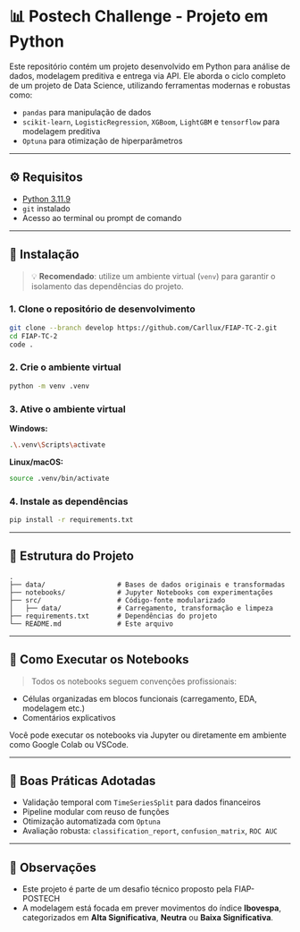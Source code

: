 
# 📊 Postech Challenge - Projeto em Python

Este repositório contém um projeto desenvolvido em Python para análise de dados, modelagem preditiva e entrega via API. Ele aborda o ciclo completo de um projeto de Data Science, utilizando ferramentas modernas e robustas como:

- `pandas` para manipulação de dados
- `scikit-learn`, `LogisticRegression`, `XGBoom`, `LightGBM` e `tensorflow` para modelagem preditiva
- `Optuna` para otimização de hiperparâmetros

---

## ⚙️ Requisitos

- <a href="https://www.python.org/downloads/release/python-3119/">Python 3.11.9</a>
- `git` instalado  
- Acesso ao terminal ou prompt de comando

---

## 🚀 Instalação

> 💡 **Recomendado**: utilize um ambiente virtual (`venv`) para garantir o isolamento das dependências do projeto.

### 1. Clone o repositório de desenvolvimento

```bash
git clone --branch develop https://github.com/Carllux/FIAP-TC-2.git
cd FIAP-TC-2
code .
```

### 2. Crie o ambiente virtual

```bash
python -m venv .venv
```

### 3. Ative o ambiente virtual

**Windows:**

```bash
.\.venv\Scripts\activate
```

**Linux/macOS:**

```bash
source .venv/bin/activate
```

### 4. Instale as dependências

```bash
pip install -r requirements.txt
```

---

## 📁 Estrutura do Projeto

```text
.
├── data/                  # Bases de dados originais e transformadas
├── notebooks/             # Jupyter Notebooks com experimentações
├── src/                   # Código-fonte modularizado
│   ├── data/              # Carregamento, transformação e limpeza
├── requirements.txt       # Dependências do projeto
└── README.md              # Este arquivo
```

---

## 🧪 Como Executar os Notebooks

> Todos os notebooks seguem convenções profissionais:
- Células organizadas em blocos funcionais (carregamento, EDA, modelagem etc.)
- Comentários explicativos

Você pode executar os notebooks via Jupyter ou diretamente em ambiente como Google Colab ou VSCode.

---

## 🧵 Boas Práticas Adotadas

- Validação temporal com `TimeSeriesSplit` para dados financeiros
- Pipeline modular com reuso de funções
- Otimização automatizada com `Optuna`
- Avaliação robusta: `classification_report`, `confusion_matrix`, `ROC AUC`

---

## 📌 Observações

- Este projeto é parte de um desafio técnico proposto pela FIAP-POSTECH
- A modelagem está focada em prever movimentos do índice **Ibovespa**, categorizados em **Alta Significativa**, **Neutra** ou **Baixa Significativa**.
